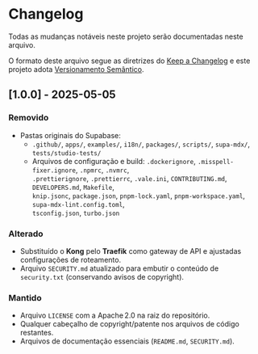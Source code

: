 # Changelog

Todas as mudanças notáveis neste projeto serão documentadas neste arquivo.

O formato deste arquivo segue as diretrizes do [Keep a Changelog](https://keepachangelog.com/) e este projeto adota [Versionamento Semântico](https://semver.org/).

## [1.0.0] - 2025-05-05

### Removido
- Pastas originais do Supabase:
  - `.github/`, `apps/`, `examples/`, `i18n/`, `packages/`, `scripts/`, `supa-mdx/`, `tests/studio-tests/`  
  - Arquivos de configuração e build: `.dockerignore`, `.misspell-fixer.ignore`, `.npmrc`, `.nvmrc`,  
    `.prettierignore`, `.prettierrc`, `.vale.ini`, `CONTRIBUTING.md`, `DEVELOPERS.md`, `Makefile`,  
    `knip.jsonc`, `package.json`, `pnpm-lock.yaml`, `pnpm-workspace.yaml`, `supa-mdx-lint.config.toml`,  
    `tsconfig.json`, `turbo.json`

### Alterado
- Substituído o **Kong** pelo **Traefik** como gateway de API e ajustadas configurações de roteamento.  
- Arquivo `SECURITY.md` atualizado para embutir o conteúdo de `security.txt` (conservando avisos de copyright).

### Mantido
- Arquivo `LICENSE` com a Apache 2.0 na raiz do repositório.  
- Qualquer cabeçalho de copyright/patente nos arquivos de código restantes.  
- Arquivos de documentação essenciais (`README.md`, `SECURITY.md`).
